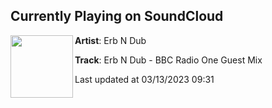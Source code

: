## Currently Playing on SoundCloud

[<img align="left" width="100" src="https://i1.sndcdn.com/artworks-000187723499-wm0qn8-t500x500.jpg">](https://soundcloud.com/erbndub/erb-n-dub-friction-bbc-radio-one-guest-mix-111016?in=erbndub/sets/erb-n-dub-dj-sets)

**Artist**: Erb N Dub 

**Track**: Erb N Dub - BBC Radio One Guest Mix

Last updated at 03/13/2023 09:31
